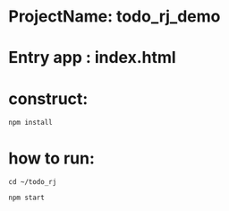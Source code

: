 # ProjectName:  todo_rj_demo

# Entry app : index.html

# construct:

	npm install

# how to run:

	cd ~/todo_rj

	npm start